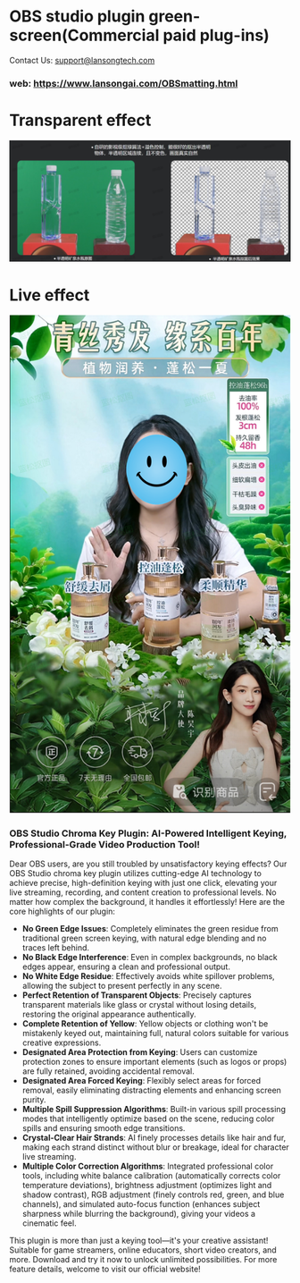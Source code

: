 # OBS studio plugin green-screen(Commercial paid plug-ins)
Contact Us: support@lansongtech.com

### web: https://www.lansongai.com/OBSmatting.html
# Transparent effect
![picture1](https://raw.githubusercontent.com/greenMatting-dev/green-screen-plugin/main/picture1.png)
# Live effect
![picture2](https://raw.githubusercontent.com/greenMatting-dev/green-screen-plugin/main/picture2.png)

### OBS Studio Chroma Key Plugin: AI-Powered Intelligent Keying, Professional-Grade Video Production Tool!

Dear OBS users, are you still troubled by unsatisfactory keying effects? Our OBS Studio chroma key plugin utilizes cutting-edge AI technology to achieve precise, high-definition keying with just one click, elevating your live streaming, recording, and content creation to professional levels. No matter how complex the background, it handles it effortlessly! Here are the core highlights of our plugin:

- **No Green Edge Issues**: Completely eliminates the green residue from traditional green screen keying, with natural edge blending and no traces left behind.
- **No Black Edge Interference**: Even in complex backgrounds, no black edges appear, ensuring a clean and professional output.
- **No White Edge Residue**: Effectively avoids white spillover problems, allowing the subject to present perfectly in any scene.
- **Perfect Retention of Transparent Objects**: Precisely captures transparent materials like glass or crystal without losing details, restoring the original appearance authentically.
- **Complete Retention of Yellow**: Yellow objects or clothing won't be mistakenly keyed out, maintaining full, natural colors suitable for various creative expressions.
- **Designated Area Protection from Keying**: Users can customize protection zones to ensure important elements (such as logos or props) are fully retained, avoiding accidental removal.
- **Designated Area Forced Keying**: Flexibly select areas for forced removal, easily eliminating distracting elements and enhancing screen purity.
- **Multiple Spill Suppression Algorithms**: Built-in various spill processing modes that intelligently optimize based on the scene, reducing color spills and ensuring smooth edge transitions.
- **Crystal-Clear Hair Strands**: AI finely processes details like hair and fur, making each strand distinct without blur or breakage, ideal for character live streaming.
- **Multiple Color Correction Algorithms**: Integrated professional color tools, including white balance calibration (automatically corrects color temperature deviations), brightness adjustment (optimizes light and shadow contrast), RGB adjustment (finely controls red, green, and blue channels), and simulated auto-focus function (enhances subject sharpness while blurring the background), giving your videos a cinematic feel.

This plugin is more than just a keying tool—it's your creative assistant! Suitable for game streamers, online educators, short video creators, and more. Download and try it now to unlock unlimited possibilities. For more feature details, welcome to visit our official website!

